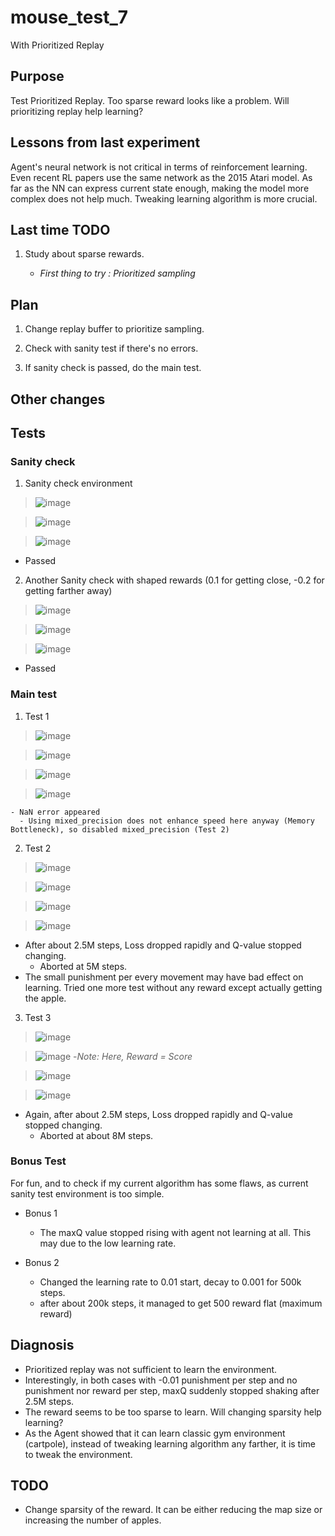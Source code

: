 # mouse_test_7

 With Prioritized Replay

## Purpose

 Test Prioritized Replay. Too sparse reward looks like a problem. Will prioritizing replay help learning?

## Lessons from last experiment

Agent's neural network is not critical in terms of reinforcement learning. Even recent RL papers use the same network as the 2015 Atari model. As far as the NN can express current state enough, making the model more complex does not help much. Tweaking learning algorithm is more crucial.

## Last time TODO

1. Study about sparse rewards.

    - *First thing to try : Prioritized sampling*

## Plan

1. Change replay buffer to prioritize sampling.

2. Check with sanity test if there's no errors.

3. If sanity check is passed, do the main test.

## Other changes

## Tests

### Sanity check

1. Sanity check environment

>![image](https://user-images.githubusercontent.com/45917844/91637321-a0847d80-ea42-11ea-9e67-c8e2db18b65c.png)

>![image](https://user-images.githubusercontent.com/45917844/91637325-a7ab8b80-ea42-11ea-8753-ee9c2005e48d.png)

>![image](https://user-images.githubusercontent.com/45917844/91637333-ae3a0300-ea42-11ea-967e-3436fa67f4ed.png)

  - Passed

2. Another Sanity check with shaped rewards (0.1 for getting close, -0.2 for getting farther away)

>![image](https://user-images.githubusercontent.com/45917844/91637370-e5a8af80-ea42-11ea-9117-26097712332c.png)

>![image](https://user-images.githubusercontent.com/45917844/91637376-eb9e9080-ea42-11ea-9ebe-1dca0a742509.png)

>![image](https://user-images.githubusercontent.com/45917844/91637381-f35e3500-ea42-11ea-931d-08f632086ada.png)

  - Passed

### Main test

1. Test 1

>![image](https://user-images.githubusercontent.com/45917844/91637538-3076f700-ea44-11ea-8c01-bc6c1b75219a.png)

>![image](https://user-images.githubusercontent.com/45917844/91637542-3967c880-ea44-11ea-915b-64dcebce5cc1.png)

>![image](https://user-images.githubusercontent.com/45917844/91637640-dfb3ce00-ea44-11ea-9e1f-a66b5cc931eb.png)

>![image](https://user-images.githubusercontent.com/45917844/91637547-408ed680-ea44-11ea-9a3f-0026c8b38a63.png)

    - NaN error appeared
      - Using mixed_precision does not enhance speed here anyway (Memory Bottleneck), so disabled mixed_precision (Test 2)

2. Test 2

>![image](https://user-images.githubusercontent.com/45917844/91637622-b8f59780-ea44-11ea-8721-9111b8d66aaf.png)

>![image](https://user-images.githubusercontent.com/45917844/91637625-c0b53c00-ea44-11ea-99ba-aad7507d99e3.png)

>![image](https://user-images.githubusercontent.com/45917844/91637631-c90d7700-ea44-11ea-9f95-26cd5c2cd8fc.png)

>![image](https://user-images.githubusercontent.com/45917844/91637635-d165b200-ea44-11ea-8cb8-4972a56a39c4.png)

  - After about 2.5M steps, Loss dropped rapidly and Q-value stopped changing.
    - Aborted at 5M steps.
  - The small punishment per every movement may have bad effect on learning. Tried one more test without any reward except actually getting the apple.

3. Test 3

>![image](https://user-images.githubusercontent.com/45917844/91637677-1984d480-ea45-11ea-830b-0dcdf52962d7.png)

>![image](https://user-images.githubusercontent.com/45917844/91637682-243f6980-ea45-11ea-9b00-061333ae599d.png)
 -*Note: Here, Reward = Score*

>![image](https://user-images.githubusercontent.com/45917844/91637686-2bff0e00-ea45-11ea-88a6-7485925c1423.png)

>![image](https://user-images.githubusercontent.com/45917844/91637689-34efdf80-ea45-11ea-98e9-e1df8e394b67.png)

  - Again, after about 2.5M steps, Loss dropped rapidly and Q-value stopped changing.
    - Aborted at about 8M steps.

### Bonus Test

For fun, and to check if my current algorithm has some flaws, as current sanity test environment is too simple.

- Bonus 1
  - The maxQ value stopped rising with agent not learning at all. This may due to the low learning rate.

- Bonus 2
  - Changed the learning rate to 0.01 start, decay to 0.001 for 500k steps.
  - after about 200k steps, it managed to get 500 reward flat (maximum reward)

## Diagnosis

- Prioritized replay was not sufficient to learn the environment.
- Interestingly, in both cases with -0.01 punishment per step and no punishment nor reward per step, maxQ suddenly stopped shaking after 2.5M steps.
- The reward seems to be too sparse to learn. Will changing sparsity help learning?
- As the Agent showed that it can learn classic gym environment (cartpole), instead of tweaking learning algorithm any farther, it is time to tweak the environment.

## TODO

- Change sparsity of the reward. It can be either reducing the map size or increasing the number of apples.
